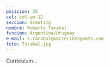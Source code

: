 ```yaml
---
posicion: 25
col: col-sm-12
seccion: Scouting
nombre: Roberto Tarabal
funcion: Argentina/Uruguay
e-mail: r.tarabal@soccerintagents.com
foto: Tarabal.jpg
---
```

Currículum...
